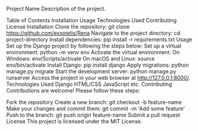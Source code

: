 Project Name
Description of the project.

Table of Contents
Installation
Usage
Technologies Used
Contributing
License
Installation
Clone the repository: git clone https://github.com/exxotelis/Rena
Navigate to the project directory: cd project-directory
Install dependencies: pip install -r requirements.txt
Usage
Set up the Django project by following the steps below:
Set up a virtual environment: python -m venv env
Activate the virtual environment:
On Windows: env/Scripts/activate
On macOS and Linux: source env/bin/activate
Install Django: pip install django
Apply migrations: python manage.py migrate
Start the development server: python manage.py runserver
Access the project in your web browser at http://127.0.0.1:8000/.
Technologies Used
Django
HTML/CSS
JavaScript
etc.
Contributing
Contributions are welcome! Please follow these steps:

Fork the repository
Create a new branch: git checkout -b feature-name
Make your changes and commit them: git commit -m 'Add some feature'
Push to the branch: git push origin feature-name
Submit a pull request
License
This project is licensed under the MIT License.